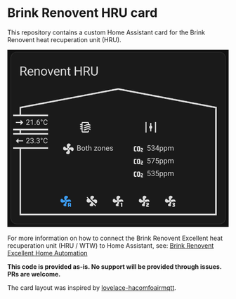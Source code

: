 # Brink Renovent HRU card
This repository contains a custom Home Assistant card for the Brink Renovent heat recuperation unit (HRU).

![Card](/card.png?raw=true)

For more information on how to connect the Brink Renovent Excellent heat recuperation unit (HRU / WTW) to Home Assistant, see: [Brink Renovent Excellent Home Automation](https://github.com/christiaanderidder/brink-renovent-hru)

**This code is provided as-is. No support will be provided through issues. PRs are welcome.**

The card layout was inspired by [lovelace-hacomfoairmqtt](https://github.com/mweimerskirch/lovelace-hacomfoairmqtt/).

